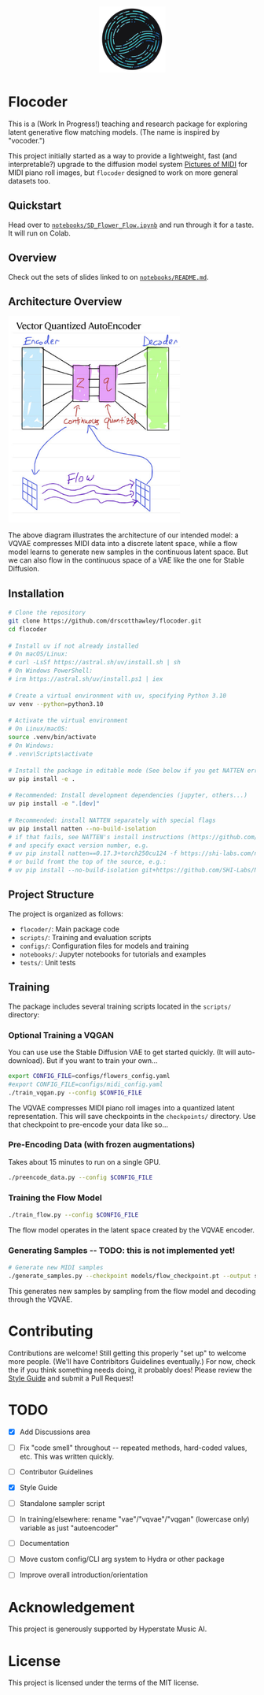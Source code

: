 <p align="center">
  <img src="images/logo.png" width="135px">
</p>

# Flocoder

This is a (Work In Progress!) teaching and research package for exploring latent generative flow matching models. (The name is inspired by "vocoder.")

This project initially started as a way to provide a lightweight, fast (and interpretable?) upgrade to the diffusion model system [Pictures of MIDI](https://huggingface.co/spaces/drscotthawley/PicturesOfMIDI) for MIDI piano roll images, but `flocoder` designed to work on more general datasets too. 

## Quickstart

Head over to [`notebooks/SD_Flower_Flow.ipynb`](https://github.com/drscotthawley/flocoder/blob/main/notebooks/SD_Flower_Flow.ipynb) and run through it for a taste. It will run on Colab. 

## Overview

Check out the sets of slides linked to on [`notebooks/README.md`](https://github.com/drscotthawley/flocoder/blob/main/notebooks/README.md).

## Architecture Overview

<img src="images/flow_schematic.jpg" width="350" alt="MIDI Flow Architecture">

The above diagram illustrates the architecture of our intended model: a VQVAE compresses MIDI data into a discrete latent space, while a flow model learns to generate new samples in the continuous latent space.  But we can also flow in the continuous space of a VAE like the one for Stable Diffusion. 

## Installation

```bash
# Clone the repository
git clone https://github.com/drscotthawley/flocoder.git
cd flocoder

# Install uv if not already installed
# On macOS/Linux:
# curl -LsSf https://astral.sh/uv/install.sh | sh
# On Windows PowerShell:
# irm https://astral.sh/uv/install.ps1 | iex

# Create a virtual environment with uv, specifying Python 3.10
uv venv --python=python3.10

# Activate the virtual environment
# On Linux/macOS:
source .venv/bin/activate
# On Windows:
# .venv\Scripts\activate

# Install the package in editable mode (See below if you get NATTEN errors!)
uv pip install -e .

# Recommended: Install development dependencies (jupyter, others...)
uv pip install -e ".[dev]"

# Recommended: install NATTEN separately with special flags
uv pip install natten --no-build-isolation
# if that fails, see NATTEN's install instructions (https://github.com/SHI-Labs/NATTEN/blob/main/docs/install.md)
# and specify exact version number, e.g.
# uv pip install natten==0.17.3+torch250cu124 -f https://shi-labs.com/natten/wheels/
# or build fromt the top of the source, e.g.:
# uv pip install --no-build-isolation git+https://github.com/SHI-Labs/NATTEN
```

## Project Structure

The project is organized as follows:

- `flocoder/`: Main package code
- `scripts/`: Training and evaluation scripts
- `configs/`: Configuration files for models and training
- `notebooks/`: Jupyter notebooks for tutorials and examples
- `tests/`: Unit tests


## Training

The package includes several training scripts located in the `scripts/` directory:

### Optional Training a VQGAN
You can use use the Stable Diffusion VAE to get started quickly. (It will auto-download).
But if you want to train your own...

```bash
export CONFIG_FILE=configs/flowers_config.yaml 
#export CONFIG_FILE=configs/midi_config.yaml 
./train_vqgan.py --config $CONFIG_FILE
```

The VQVAE compresses MIDI piano roll images into a quantized latent representation.
This will save checkpoints in the `checkpoints/` directory. Use that checkpoint to pre-encode your data like so... 

### Pre-Encoding Data (with frozen augmentations)
Takes about 15 minutes to run on a single GPU.
```bash
./preencode_data.py --config $CONFIG_FILE
```

### Training the Flow Model

```bash
./train_flow.py --config $CONFIG_FILE
```

The flow model operates in the latent space created by the VQVAE encoder.

### Generating Samples -- TODO: this is not implemented yet! 

```bash
# Generate new MIDI samples
./generate_samples.py --checkpoint models/flow_checkpoint.pt --output samples/
```

This generates new samples by sampling from the flow model and decoding through the VQVAE.

# Contributing

Contributions are welcome!  Still getting this properly "set up" to welcome more people. (We'll have Contribitors Guidelines eventually.) For now, check the if you think something needs doing, it probably does!  Please review the [Style Guide](StyleGuide.md) and submit a Pull Request!  

# TODO

- [x] Add Discussions area
- [ ] Fix "code smell" throughout -- repeated methods, hard-coded values, etc. This was written quickly. 
- [ ] Contributor Guidelines
- [x] Style Guide
- [ ] Standalone sampler script
- [ ] In training/elsewhere: rename "vae"/"vqvae"/"vqgan" (lowercase only) variable as just "autoencoder"
- [ ] Documentation
- [ ] Move custom config/CLI arg system to Hydra or other package
- [ ] Improve overall introduction/orientation


# Acknowledgement

This project is generously supported by Hyperstate Music AI.

# License

This project is licensed under the terms of the MIT license.
